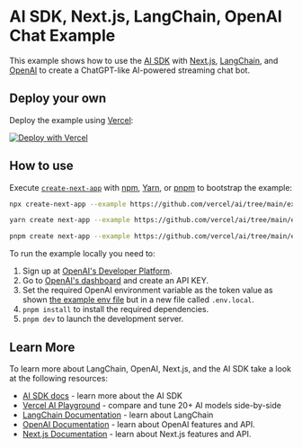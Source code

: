 # AI SDK, Next.js, LangChain, OpenAI Chat Example

This example shows how to use the [AI SDK](https://ai-sdk.dev/docs) with [Next.js](https://nextjs.org/), [LangChain](https://js.langchain.com), and [OpenAI](https://openai.com) to create a ChatGPT-like AI-powered streaming chat bot.

## Deploy your own

Deploy the example using [Vercel](https://vercel.com?utm_source=github&utm_medium=readme&utm_campaign=ai-sdk-example):

[![Deploy with Vercel](https://vercel.com/button)](https://vercel.com/new/clone?repository-url=https%3A%2F%2Fgithub.com%2Fvercel%2Fai%2Ftree%2Fmain%2Fexamples%2Fnext-langchain&env=OPENAI_API_KEY&envDescription=OpenAI%20API%20Key&envLink=https%3A%2F%2Fplatform.openai.com%2Faccount%2Fapi-keys&project-name=ai-chat-langchain&repository-name=next-ai-chat-langchain)

## How to use

Execute [`create-next-app`](https://github.com/vercel/next.js/tree/canary/packages/create-next-app) with [npm](https://docs.npmjs.com/cli/init), [Yarn](https://yarnpkg.com/lang/en/docs/cli/create/), or [pnpm](https://pnpm.io) to bootstrap the example:

```bash
npx create-next-app --example https://github.com/vercel/ai/tree/main/examples/next-langchain next-langchain-app
```

```bash
yarn create next-app --example https://github.com/vercel/ai/tree/main/examples/next-langchain next-langchain-app
```

```bash
pnpm create next-app --example https://github.com/vercel/ai/tree/main/examples/next-langchain next-langchain-app
```

To run the example locally you need to:

1. Sign up at [OpenAI's Developer Platform](https://platform.openai.com/signup).
2. Go to [OpenAI's dashboard](https://platform.openai.com/account/api-keys) and create an API KEY.
3. Set the required OpenAI environment variable as the token value as shown [the example env file](./.env.local.example) but in a new file called `.env.local`.
4. `pnpm install` to install the required dependencies.
5. `pnpm dev` to launch the development server.

## Learn More

To learn more about LangChain, OpenAI, Next.js, and the AI SDK take a look at the following resources:

- [AI SDK docs](https://ai-sdk.dev/docs) - learn more about the AI SDK
- [Vercel AI Playground](https://ai-sdk.dev/playground) - compare and tune 20+ AI models side-by-side
- [LangChain Documentation](https://js.langchain.com/docs) - learn about LangChain
- [OpenAI Documentation](https://platform.openai.com/docs) - learn about OpenAI features and API.
- [Next.js Documentation](https://nextjs.org/docs) - learn about Next.js features and API.
